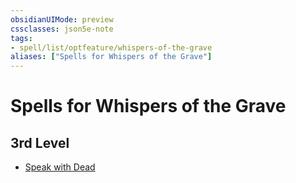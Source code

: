 ```yaml
---
obsidianUIMode: preview
cssclasses: json5e-note
tags:
- spell/list/optfeature/whispers-of-the-grave
aliases: ["Spells for Whispers of the Grave"]
---
```

# Spells for Whispers of the Grave

## 3rd Level

- [Speak with Dead](speak-with-dead-xphb.md "XPHB")